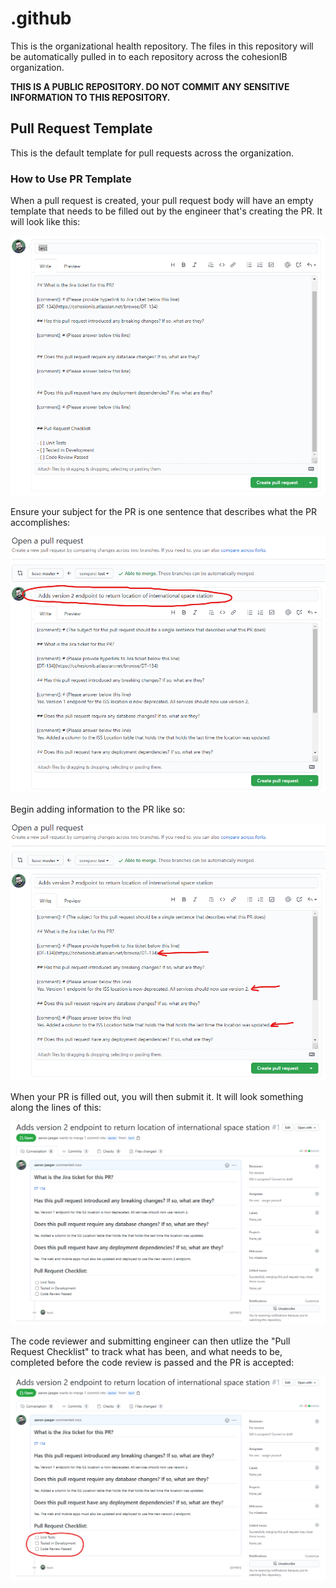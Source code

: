 # .github

This is the organizational health repository. The files in this repository will be automatically pulled in to each repository across the cohesionIB organization.

**THIS IS A PUBLIC REPOSITORY. DO NOT COMMIT ANY SENSITIVE INFORMATION TO THIS REPOSITORY.**

## Pull Request Template

This is the default template for pull requests across the organization.

### How to Use PR Template

When a pull request is created, your pull request body will have an empty template that needs to be filled out by the engineer that's creating the PR. It will look like this:

![](./assets/template-empty.png)

Ensure your subject for the PR is one sentence that describes what the PR accomplishes:

![](./assets/template-subject.png)

Begin adding information to the PR like so:

![](./assets/template-body.png)

When your PR is filled out, you will then submit it. It will look something along the lines of this:

![](./assets/pr-complete.png)

The code reviewer and submitting engineer can then utlize the "Pull Request Checklist" to track what has been, and what needs to be, completed before the code review is passed and the PR is accepted:

![](./assets/pr-checklist.png)